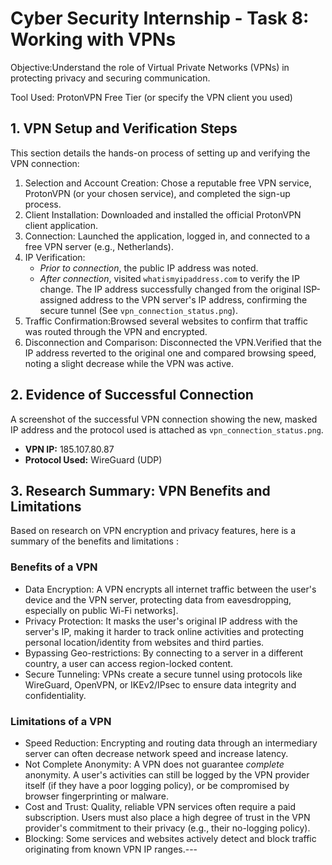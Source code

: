 # Cyber Security Internship - Task 8: Working with VPNs

Objective:Understand the role of Virtual Private Networks (VPNs) in protecting privacy and securing communication.

Tool Used: ProtonVPN Free Tier (or specify the VPN client you used) 

## 1. VPN Setup and Verification Steps

This section details the hands-on process of setting up and verifying the VPN connection:

1.  Selection and Account Creation: Chose a reputable free VPN service, ProtonVPN (or your chosen service), and completed the sign-up process.
2.  Client Installation: Downloaded and installed the official ProtonVPN client application.
3.  Connection: Launched the application, logged in, and connected to a free VPN server (e.g., Netherlands).
4.  IP Verification:
    * *Prior to connection*, the public IP address was noted.
    * *After connection*, visited `whatismyipaddress.com` to verify the IP change. The IP address successfully changed from the original ISP-assigned address to the VPN server's IP address, confirming the secure tunnel (See `vpn_connection_status.png`).
5.  Traffic Confirmation:Browsed several websites to confirm that traffic was routed through the VPN and encrypted.
6.  Disconnection and Comparison: Disconnected the VPN.Verified that the IP address reverted to the original one and compared browsing speed, noting a slight decrease while the VPN was active.

## 2. Evidence of Successful Connection

A screenshot of the successful VPN connection showing the new, masked IP address and the protocol used is attached as `vpn_connection_status.png`.

* **VPN IP:** 185.107.80.87
* **Protocol Used:** WireGuard (UDP)

## 3. Research Summary: VPN Benefits and Limitations

Based on research on VPN encryption and privacy features, here is a summary of the benefits and limitations :

### Benefits of a VPN
* Data Encryption: A VPN encrypts all internet traffic between the user's device and the VPN server, protecting data from eavesdropping, especially on public Wi-Fi networks].
* Privacy Protection: It masks the user's original IP address with the server's IP, making it harder to track online activities and protecting personal location/identity from websites and third parties.
* Bypassing Geo-restrictions: By connecting to a server in a different country, a user can access region-locked content.
* Secure Tunneling: VPNs create a secure tunnel using protocols like WireGuard, OpenVPN, or IKEv2/IPsec to ensure data integrity and confidentiality.

### Limitations of a VPN 
* Speed Reduction: Encrypting and routing data through an intermediary server can often decrease network speed and increase latency.
* Not Complete Anonymity: A VPN does not guarantee *complete* anonymity. A user's activities can still be logged by the VPN provider itself (if they have a poor logging policy), or be compromised by browser fingerprinting or malware.
* Cost and Trust: Quality, reliable VPN services often require a paid subscription. Users must also place a high degree of trust in the VPN provider's commitment to their privacy (e.g., their no-logging policy).
* Blocking: Some services and websites actively detect and block traffic originating from known VPN IP ranges.---
